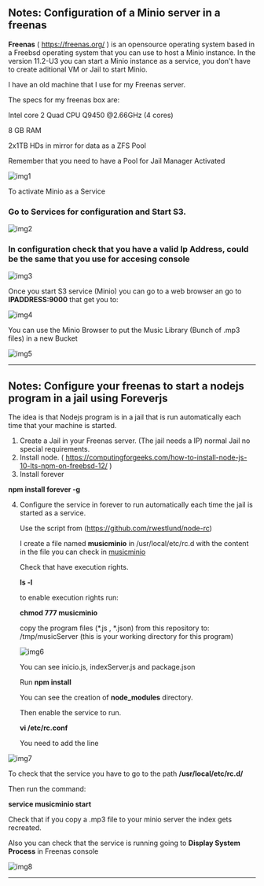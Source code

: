 

## Notes: Configuration of a Minio server in a freenas

**Freenas**  ( https://freenas.org/ ) is an opensource operating system based in a Freebsd operating system that you can use to host a Minio instance. In the version 11.2-U3 you can start a Minio instance as a service, you don't have to create aditional VM or Jail to start Minio.

I have an old machine that I use for my Freenas server.

The specs for my freenas box are:

Intel core 2 Quad CPU Q9450 @2.66GHz (4 cores)

8 GB RAM

2x1TB HDs in mirror for data as a ZFS Pool



Remember that you need to have a Pool for Jail Manager Activated

![img1](./images/img1.jpg "Jail Manager")

To activate Minio as a Service

### Go to Services for configuration and Start S3.

![img2](./images/img2.jpg "Configure S3")

### In configuration check that you have a valid Ip Address, could be the same that you use for accesing console

![img3](./images/img3.jpg "Configurationr")

Once you start S3 service (Minio) you can go to a web browser an go to **IPADDRESS:9000** that get you to:

![img4](./images/img4.jpg "Autenticate")

You can use the Minio Browser to put the Music Library (Bunch of .mp3 files) in a new Bucket

![img5](./images/img5.jpg "Minio browser")

------------

## Notes: Configure your freenas to start a nodejs program in a jail using Foreverjs

The idea is that Nodejs program is in a jail that is run automatically each time that your machine is started.

1. Create a Jail in your Freenas server. (The jail needs a IP) normal Jail no special requirements.
2. Install node.  ( https://computingforgeeks.com/how-to-install-node-js-10-lts-npm-on-freebsd-12/ )
3. Install forever

**npm install forever -g**

4. Configure the service in forever to run automatically each time the jail is started as a service.

    Use the script from (https://github.com/rwestlund/node-rc)

    I create a file named **musicminio** in /usr/local/etc/rc.d with the content in the file you can check in [musicminio](/freenas/musicminio)

    Check that have execution rights.

    **ls -l**

    to enable execution rights run:

    **chmod 777 musicminio**

    copy the program files (*.js , *.json) from this repository to: /tmp/musicServer (this is your working directory for this program)

    ![img6](./images/img6.jpg "List files")

    You can see inicio.js, indexServer.js and package.json

    Run **npm install**

    You can see the creation of **node_modules** directory.

    Then enable the service to run.

    **vi /etc/rc.conf**

    You need to add the line

 ![img7](./images/img7.jpg "Check node_enable")

To check that the service you have to go to the path **/usr/local/etc/rc.d/**

Then run the command:

**service musicminio start**

Check that if you copy a .mp3 file to your minio server the index gets recreated.

Also you can check that the service is running going to **Display System Process** in Freenas console

![img8](./images/img8.jpg "System process")

------

